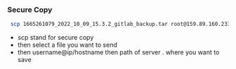### Secure Copy

```bash
 scp 1665261079_2022_10_09_15.3.2_gitlab_backup.tar root@159.89.160.233:\tmp\
```

- scp stand for secure copy
- then select a file you want to send
- then username@ip/hostname then path of server . where you want to save 